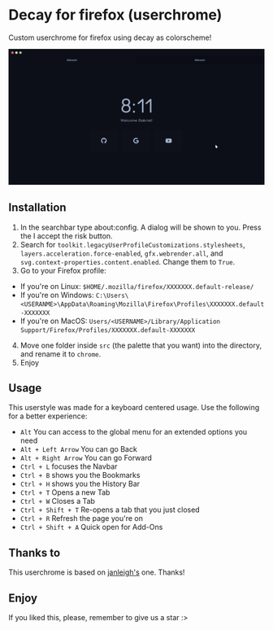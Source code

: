# Decay for firefox (userchrome)

Custom userchrome for firefox using decay as colorscheme!

![preview](./assets/preview.png)

## Installation

1. In the searchbar type about:config. A dialog will be shown to you. Press the I accept the risk button.
2. Search for `toolkit.legacyUserProfileCustomizations.stylesheets`, `layers.acceleration.force-enabled`, `gfx.webrender.all`, and `svg.context-properties.content.enabled`. Change them to `True`.
3. Go to your Firefox profile:
  - If you're on Linux: `$HOME/.mozilla/firefox/XXXXXXX.default-release/`
  - If you're on Windows: `C:\Users\<USERANME>\AppData\Roaming\Mozilla\Firefox\Profiles\XXXXXXX.default-XXXXXXX`
  - If you're on MacOS: `Users/<USERNAME>/Library/Application Support/Firefox/Profiles/XXXXXXX.default-XXXXXXX`
4. Move one folder inside `src` (the palette that you want) into the directory, and rename it to `chrome`.
5. Enjoy

## Usage

This userstyle was made for a keyboard centered usage. Use the following for a better experience:

- `Alt` You can access to the global menu for an extended options you need
- `Alt + Left Arrow` You can go Back
- `Alt + Right Arrow` You can go Forward
- `Ctrl + L` focuses the Navbar
- `Ctrl + B` shows you the Bookmarks 
- `Ctrl + H` shows you the History Bar
- `Ctrl + T` Opens a new Tab
- `Ctrl + W` Closes a Tab
- `Ctrl + Shift + T` Re-opens a tab that you just closed
- `Ctrl + R` Refresh the page you're on
- `Ctrl + Shift + A` Quick open for Add-Ons

## Thanks to

This userchrome is based on [janleigh's](https://github.com/janleigh) one. Thanks!

## Enjoy

If you liked this, please, remember to give us a star :>
